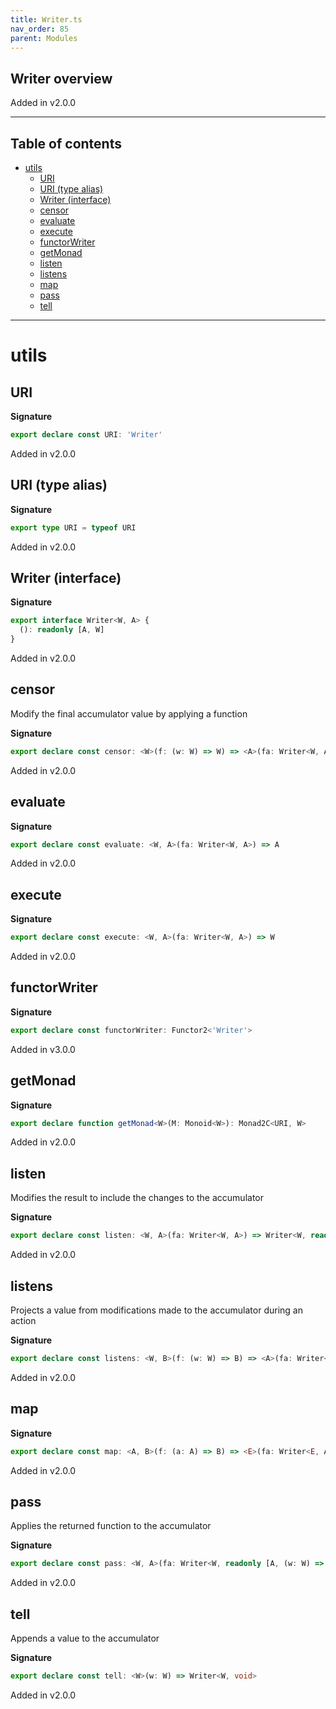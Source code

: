 ```yaml
---
title: Writer.ts
nav_order: 85
parent: Modules
---
```


## Writer overview

Added in v2.0.0

---

<h2 class="text-delta">Table of contents</h2>

- [utils](#utils)
  - [URI](#uri)
  - [URI (type alias)](#uri-type-alias)
  - [Writer (interface)](#writer-interface)
  - [censor](#censor)
  - [evaluate](#evaluate)
  - [execute](#execute)
  - [functorWriter](#functorwriter)
  - [getMonad](#getmonad)
  - [listen](#listen)
  - [listens](#listens)
  - [map](#map)
  - [pass](#pass)
  - [tell](#tell)

---

# utils

## URI

**Signature**

```ts
export declare const URI: 'Writer'
```

Added in v2.0.0

## URI (type alias)

**Signature**

```ts
export type URI = typeof URI
```

Added in v2.0.0

## Writer (interface)

**Signature**

```ts
export interface Writer<W, A> {
  (): readonly [A, W]
}
```

Added in v2.0.0

## censor

Modify the final accumulator value by applying a function

**Signature**

```ts
export declare const censor: <W>(f: (w: W) => W) => <A>(fa: Writer<W, A>) => Writer<W, A>
```

Added in v2.0.0

## evaluate

**Signature**

```ts
export declare const evaluate: <W, A>(fa: Writer<W, A>) => A
```

Added in v2.0.0

## execute

**Signature**

```ts
export declare const execute: <W, A>(fa: Writer<W, A>) => W
```

Added in v2.0.0

## functorWriter

**Signature**

```ts
export declare const functorWriter: Functor2<'Writer'>
```

Added in v3.0.0

## getMonad

**Signature**

```ts
export declare function getMonad<W>(M: Monoid<W>): Monad2C<URI, W>
```

Added in v2.0.0

## listen

Modifies the result to include the changes to the accumulator

**Signature**

```ts
export declare const listen: <W, A>(fa: Writer<W, A>) => Writer<W, readonly [A, W]>
```

Added in v2.0.0

## listens

Projects a value from modifications made to the accumulator during an action

**Signature**

```ts
export declare const listens: <W, B>(f: (w: W) => B) => <A>(fa: Writer<W, A>) => Writer<W, readonly [A, B]>
```

Added in v2.0.0

## map

**Signature**

```ts
export declare const map: <A, B>(f: (a: A) => B) => <E>(fa: Writer<E, A>) => Writer<E, B>
```

Added in v2.0.0

## pass

Applies the returned function to the accumulator

**Signature**

```ts
export declare const pass: <W, A>(fa: Writer<W, readonly [A, (w: W) => W]>) => Writer<W, A>
```

Added in v2.0.0

## tell

Appends a value to the accumulator

**Signature**

```ts
export declare const tell: <W>(w: W) => Writer<W, void>
```

Added in v2.0.0
